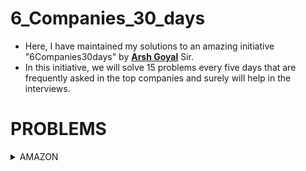 # 6_Companies_30_days

* Here, I have maintained my solutions to an amazing initiative "6Companies30days" by [**Arsh Goyal**](https://www.youtube.com/c/ArshGoyal) Sir.
* In this initiative, we will solve 15 problems every five days that are frequently asked in the top companies and surely will help in the interviews.

# PROBLEMS
<details>
<summary> AMAZON </summary>

Sr No.|  Problems                                                                                                                                                  |  My solutions 
------|------------------------------------------------------------------------------------------------------------------------------------------------------------|------------------------------------------------
1     | [Print Anagrams Together](https://practice.geeksforgeeks.org/problems/print-anagrams-together/1/#)                                                         | [Solution Link](Company%201%20-%20GS/1.cpp)
2     | [Overlapping Rectangles](https://practice.geeksforgeeks.org/problems/overlapping-rectangles1924/1/)                                                        | [Solution Link](Company%201%20-%20GS/2.cpp)
3     | [Count the subarrays having product less than k](https://practice.geeksforgeeks.org/problems/count-the-subarrays-having-product-less-than-k1708/1/)        | [Solution Link](Company%201%20-%20GS/3.cpp)
4     | [Run Length Encoding](https://practice.geeksforgeeks.org/problems/run-length-encoding/1/)                                                                  | [Solution Link](Company%201%20-%20GS/4.cpp)
5     | [Ugly Number](https://practice.geeksforgeeks.org/problems/ugly-numbers2254/1/)                                                                             | [Solution Link](Company%201%20-%20GS/5.cpp)
6     | [Greatest Common Divisor of Strings](https://leetcode.com/problems/greatest-common-divisor-of-strings/)                                                    | [Solution Link](Company%201%20-%20GS/6.cpp)
7     | [Find the position of M-th item](https://practice.geeksforgeeks.org/problems/find-the-position-of-m-th-item1723/1#)                                        | [Solution Link](Company%201%20-%20GS/7.cpp)
8     | [Total Decoding Messages](https://practice.geeksforgeeks.org/problems/total-decoding-messages1235/1/)                                                      | [Solution Link](Company%201%20-%20GS/8.cpp)
9     | [Number following a pattern](https://practice.geeksforgeeks.org/problems/number-following-a-pattern3126/1#)                                                | [Solution Link](Company%201%20-%20GS/9.cpp)
10    | [Max 10 numbers in a list having 10M entries](https://practice.geeksforgeeks.org/problems/k-largest-elements3736/1)                                        | [Solution Link](Company%201%20-%20GS/10.cpp)
11    | [Find Missing And Repeating](https://practice.geeksforgeeks.org/problems/find-missing-and-repeating2512/1/#)                                               | [Solution Link](Company%201%20-%20GS/11.cpp)
12    | [Squares in N*N Chessboard](https://practice.geeksforgeeks.org/problems/squares-in-nn-chessboard1801/1)                                                    | [Solution Link](Company%201%20-%20GS/12.cpp)
13    | [Decode the string](https://practice.geeksforgeeks.org/problems/decode-the-string2444/1)                                                                   | [Solution Link](Company%201%20-%20GS/13.cpp)
14    | [Minimum Size Subarray Sum](https://leetcode.com/problems/minimum-size-subarray-sum/)                                                                      | [Solution Link](Company%201%20-%20GS/14.cpp)
15    | [Array Pair Sum Divisibility Problem](https://practice.geeksforgeeks.org/problems/array-pair-sum-divisibility-problem3257/1#)                              | [Solution Link](Company%201%20-%20GS/15.cpp)

</details>
